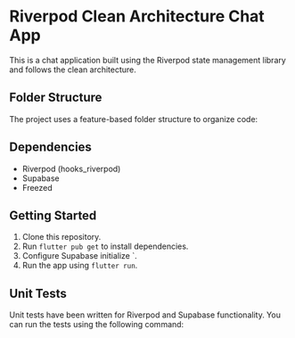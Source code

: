 # Riverpod Clean Architecture Chat App

This is a chat application built using the Riverpod state management library and follows the clean architecture.


## Folder Structure

The project uses a feature-based folder structure to organize code:


## Dependencies

- Riverpod (hooks_riverpod)
- Supabase
- Freezed

## Getting Started

1. Clone this repository.
2. Run `flutter pub get` to install dependencies.
3. Configure Supabase initialize `.
4. Run the app using `flutter run`.

## Unit Tests

Unit tests have been written for Riverpod and Supabase functionality. You can run the tests using the following command:



